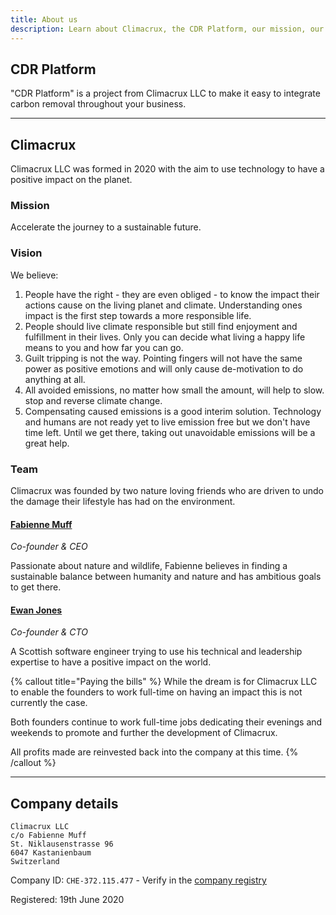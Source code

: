 ```yaml
---
title: About us
description: Learn about Climacrux, the CDR Platform, our mission, our vision and our team.
---
```


## CDR Platform

"CDR Platform" is a project from Climacrux LLC to make it easy to integrate carbon removal throughout your business.

---

## Climacrux

Climacrux LLC was formed in 2020 with the aim to use technology to have a positive impact on the planet.

### Mission

Accelerate the journey to a sustainable future.

### Vision

We believe:

1. People have the right - they are even obliged - to know the impact their actions cause on the living planet and climate. Understanding ones impact is the first step towards a more responsible life.
1. People should live climate responsible but still find enjoyment and fulfillment in their lives. Only you can decide what living a happy life means to you and how far you can go.
1. Guilt tripping is not the way. Pointing fingers will not have the same power as positive emotions and will only cause de-motivation to do anything at all.
1. All avoided emissions, no matter how small the amount, will help to slow. stop and reverse climate change.
1. Compensating caused emissions is a good interim solution. Technology and humans are not ready yet to live emission free but we don't have time left. Until we get there, taking out unavoidable emissions will be a great help.

### Team

Climacrux was founded by two nature loving friends who are driven to undo the damage their lifestyle has had on the environment.

#### [Fabienne Muff](https://www.linkedin.com/in/fabienne-muff/)

_Co-founder & CEO_

Passionate about nature and wildlife, Fabienne believes in finding a sustainable balance between humanity and nature and has ambitious goals to get there.

#### [Ewan Jones](https://www.linkedin.com/in/egjones/)

_Co-founder & CTO_

A Scottish software engineer trying to use his technical and leadership expertise to have a positive impact on the world.

{% callout title="Paying the bills" %}
While the dream is for Climacrux LLC to enable the founders to work full-time on having an impact this is not currently the case.

Both founders continue to work full-time jobs dedicating their evenings and weekends to promote and further the development of Climacrux.

All profits made are reinvested back into the company at this time.
{% /callout %}

---

## Company details

```
Climacrux LLC
c/o Fabienne Muff
St. Niklausenstrasse 96
6047 Kastanienbaum
Switzerland
```

Company ID: `CHE-372.115.477` - Verify in the [company registry](https://lu.chregister.ch/cr-portal/auszug/auszug.xhtml?uid=CHE-372.115.477#)

Registered: 19th June 2020

